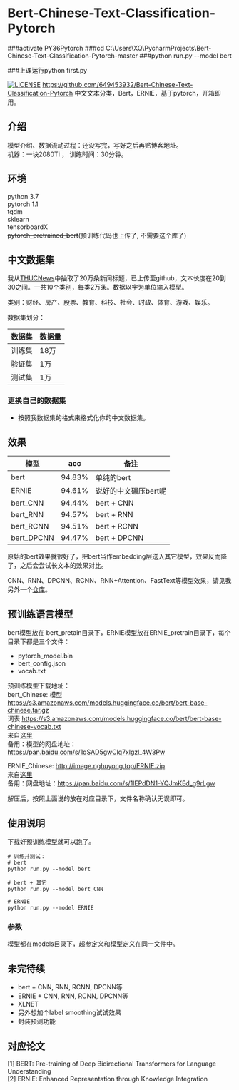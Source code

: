# Bert-Chinese-Text-Classification-Pytorch

###activate  PY36Pytorch
###cd C:\Users\XQ\PycharmProjects\Bert-Chinese-Text-Classification-Pytorch-master
###python run.py --model bert

###上课运行python first.py



[![LICENSE](https://img.shields.io/badge/license-Anti%20996-blue.svg)](https://github.com/996icu/996.ICU/blob/master/LICENSE)
https://github.com/649453932/Bert-Chinese-Text-Classification-Pytorch
中文文本分类，Bert，ERNIE，基于pytorch，开箱即用。

## 介绍
模型介绍、数据流动过程：还没写完，写好之后再贴博客地址。  
机器：一块2080Ti ， 训练时间：30分钟。  

## 环境
python 3.7  
pytorch 1.1  
tqdm  
sklearn  
tensorboardX  
~~pytorch_pretrained_bert~~(预训练代码也上传了, 不需要这个库了)  


## 中文数据集
我从[THUCNews](http://thuctc.thunlp.org/)中抽取了20万条新闻标题，已上传至github，文本长度在20到30之间。一共10个类别，每类2万条。数据以字为单位输入模型。

类别：财经、房产、股票、教育、科技、社会、时政、体育、游戏、娱乐。

数据集划分：

数据集|数据量
--|--
训练集|18万
验证集|1万
测试集|1万


### 更换自己的数据集
 - 按照我数据集的格式来格式化你的中文数据集。  


## 效果

模型|acc|备注
--|--|--
bert|94.83%|单纯的bert
ERNIE|94.61%|说好的中文碾压bert呢  
bert_CNN|94.44%|bert + CNN  
bert_RNN|94.57%|bert + RNN  
bert_RCNN|94.51%|bert + RCNN  
bert_DPCNN|94.47%|bert + DPCNN  

原始的bert效果就很好了，把bert当作embedding层送入其它模型，效果反而降了，之后会尝试长文本的效果对比。

CNN、RNN、DPCNN、RCNN、RNN+Attention、FastText等模型效果，请见我另外一个[仓库](https://github.com/649453932/Chinese-Text-Classification-Pytorch)。  

## 预训练语言模型
bert模型放在 bert_pretain目录下，ERNIE模型放在ERNIE_pretrain目录下，每个目录下都是三个文件：
 - pytorch_model.bin  
 - bert_config.json  
 - vocab.txt  

预训练模型下载地址：  
bert_Chinese: 模型 https://s3.amazonaws.com/models.huggingface.co/bert/bert-base-chinese.tar.gz  
              词表 https://s3.amazonaws.com/models.huggingface.co/bert/bert-base-chinese-vocab.txt  
来自[这里](https://github.com/huggingface/pytorch-transformers)   
备用：模型的网盘地址：https://pan.baidu.com/s/1qSAD5gwClq7xlgzl_4W3Pw

ERNIE_Chinese: http://image.nghuyong.top/ERNIE.zip  
来自[这里](https://github.com/nghuyong/ERNIE-Pytorch)  
备用：网盘地址：https://pan.baidu.com/s/1lEPdDN1-YQJmKEd_g9rLgw  

解压后，按照上面说的放在对应目录下，文件名称确认无误即可。  

## 使用说明
下载好预训练模型就可以跑了。
```
# 训练并测试：
# bert
python run.py --model bert

# bert + 其它
python run.py --model bert_CNN

# ERNIE
python run.py --model ERNIE
```

### 参数
模型都在models目录下，超参定义和模型定义在同一文件中。  

## 未完待续
 - bert + CNN, RNN, RCNN, DPCNN等  
 - ERNIE + CNN, RNN, RCNN, DPCNN等  
 - XLNET  
 - 另外想加个label smoothing试试效果  
 - 封装预测功能


## 对应论文
[1] BERT: Pre-training of Deep Bidirectional Transformers for Language Understanding  
[2] ERNIE: Enhanced Representation through Knowledge Integration  
